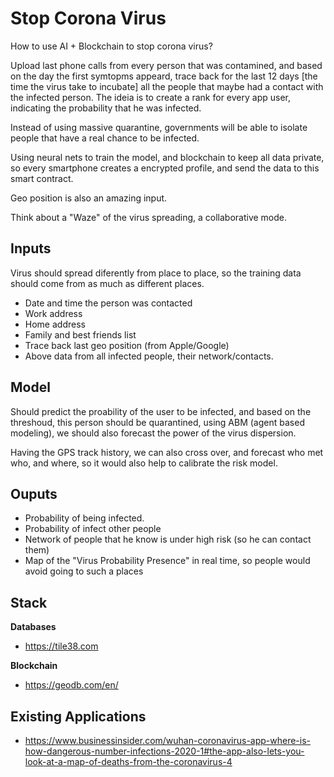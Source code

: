 Stop Corona Virus
=================



How to use AI + Blockchain to stop corona virus?


Upload last phone calls from every person that was contamined, and based on the
day the first symtopms appeard, trace back for the last 12 days [the time the
virus take to incubate] all the people that maybe had a contact with the
infected person. The ideia is to create a rank for every app user, indicating
the probability that he was infected.

Instead of using massive quarantine, governments will be able to isolate people
that have a real chance to be infected.

Using neural nets to train the model, and blockchain to keep all data private,
so every smartphone creates a encrypted profile, and send the data to this smart
contract.

Geo position is also an amazing input.

Think about a "Waze" of the virus spreading, a collaborative mode.



## Inputs

Virus should spread diferently from place to place, so the training data should
come from as much as different places.

* Date and time the person was contacted
* Work address
* Home address
* Family and best friends list
* Trace back last geo position (from Apple/Google)
* Above data from all infected people, their network/contacts.



## Model

Should predict the proability of the user to be infected, and based on the
threshoud, this person should be quarantined, using ABM (agent based modeling),
we should also forecast the power of the virus dispersion.

Having the GPS track history, we can also cross over, and forecast who met who, and where, so it 
would also help to calibrate the risk model.


## Ouputs

* Probability of being infected.
* Probability of infect other people
* Network of people that he know is under high risk (so he can contact them)
* Map of the "Virus Probability Presence" in real time, so people would avoid
going to such a places



## Stack


**Databases**

* https://tile38.com


**Blockchain**
* https://geodb.com/en/


## Existing Applications

* https://www.businessinsider.com/wuhan-coronavirus-app-where-is-how-dangerous-number-infections-2020-1#the-app-also-lets-you-look-at-a-map-of-deaths-from-the-coronavirus-4
